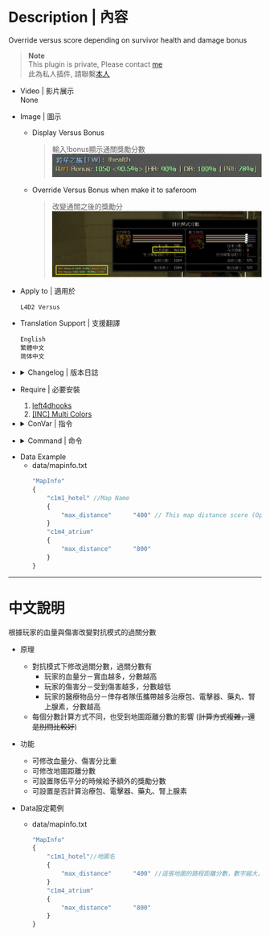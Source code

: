 # Description | 內容
Override versus score depending on survivor health and damage bonus

> __Note__ <br/>
This plugin is private, Please contact [me](https://github.com/fbef0102/Game-Private_Plugin#私人插件列表-private-plugins-list)<br/>
此為私人插件, 請聯繫[本人](https://github.com/fbef0102/Game-Private_Plugin#私人插件列表-private-plugins-list)

* Video | 影片展示
<br/>None

* Image | 圖示
	* Display Versus Bonus
		> 輸入!bonus顯示通關獎勵分數
		<br/>![l4d2_versus_scoremod_1](image/l4d2_versus_scoremod_1.jpg)
	* Override Versus Bonus when make it to saferoom
		> 改變通關之後的獎勵分
		<br/>![l4d2_versus_scoremod_2](image/l4d2_versus_scoremod_2.jpg)

* Apply to | 適用於
	```
	L4D2 Versus
	```
	
* Translation Support | 支援翻譯
	```
	English
	繁體中文
	简体中文
	```

* <details><summary>Changelog | 版本日誌</summary>

	* v1.0h (2023-3-9)
		* Request by 乘风破浪
		* Individual plugin
		* Remake code, convert code to latest syntax
		* Fix warnings when compiling on SourceMod 1.11.
		* Optimize code and improve performance
		* Translation Support
		* Add first aid kits bonus score and adrenaline shot bonus score

	* v2.2.4
	    * [Original Work by Visor](https://github.com/SirPlease/L4D2-Competitive-Rework/blob/master/addons/sourcemod/scripting/l4d2_hybrid_scoremod_zone.sp)
</details>

* Require | 必要安裝
	1. [left4dhooks](https://forums.alliedmods.net/showthread.php?t=321696)
	2. [[INC] Multi Colors](https://github.com/fbef0102/L4D1_2-Plugins/releases/tag/Multi-Colors)

* <details><summary>ConVar | 指令</summary>

	* cfg/sourcemod/l4d2_versus_scoremod.cfg
		```php
		// If 1, enable adrenaline shots bounus
		l4d2_versus_scoremod_adrenalines_bonus_enable "1"

		// Unused adrenaline shots HP worth = map bonus HP value / this
		l4d2_versus_scoremod_adrenalines_hp_factor "8.0"

		// Unused adrenaline shots can not be worth more than this (max adrenaline shot bonus)
		l4d2_versus_scoremod_adrenalines_max_bonus "25"

		// Total Survivor Bonus = this * Number of Survivors * Map Distance
		l4d2_versus_scoremod_bonus_per_survivor_multiplier "0.5"

		// If 1, enable kits/defibrillators bounus
		l4d2_versus_scoremod_kits_bonus_enable "1"

		// Unused kits/defibrillators worth = map bonus HP value / this
		l4d2_versus_scoremod_kits_hp_factor "4.0"

		// Unused kits/defibrillators can not be worth more than this (max kit/defibrillator bonus)
		l4d2_versus_scoremod_kits_max_bonus "50"

		// Permanent Health Bonus = this * Map Bonus; rest goes for Temporary Health Bonus
		l4d2_versus_scoremod_permament_health_proportion "0.75"

		// If 1, enable pills bounus
		l4d2_versus_scoremod_pills_bonus_enable "1"

		// Unused pills HP worth = map bonus HP value / this
		l4d2_versus_scoremod_pills_hp_factor "6.0"

		// Unused pills can not be worth more than this (max pill bonus)
		l4d2_versus_scoremod_pills_max_bonus "30"

		// Tiebreaker score for those cases when both teams make saferoom
		l4d2_versus_scoremod_tiebreaker_bonus "0"
		```
</details>

* <details><summary>Command | 命令</summary>

	* **Display Versus Bonus**
		```php
		sm_health
		sm_damage
		sm_bonus
		```

	* **Display Versus Scoremod+ Map info**
		```php
		sm_mapinfo
		```
</details>

* Data Example
	* data/mapinfo.txt
		```php
		"MapInfo"
		{
			"c1m1_hotel" //Map Name
			{
				"max_distance"		"400" // This map distance score (Optional)
			}
			"c1m4_atrium"
			{
				"max_distance"		"800"
			}
		}
		```

- - - -
# 中文說明
根據玩家的血量與傷害改變對抗模式的過關分數

* 原理
	* 對抗模式下修改過關分數，過關分數有
		* 玩家的血量分－實血越多，分數越高
		* 玩家的傷害分－受到傷害越多，分數越低
		* 玩家的醫療物品分－倖存者隊伍攜帶越多治療包、電擊器、藥丸、腎上腺素，分數越高
	* 每個分數計算方式不同，也受到地圖距離分數的影響 (~~計算方式複雜，還是別問比較好~~)

* 功能
	* 可修改血量分、傷害分比重
	* 可修改地圖距離分數
	* 可設置隊伍平分的時候給予額外的獎勵分數
	* 可設置是否計算治療包、電擊器、藥丸、腎上腺素

* Data設定範例
	* data/mapinfo.txt
		```php
		"MapInfo"
		{
			"c1m1_hotel"//地圖名
			{
				"max_distance"		"400" //這張地圖的路程距離分數，數字越大，分數越高 (可以不填寫)
			}
			"c1m4_atrium"
			{
				"max_distance"		"800"
			}
		}
		```
